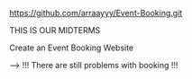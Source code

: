 https://github.com/arraayyy/Event-Booking.git

THIS IS OUR MIDTERMS

Create an Event Booking Website

--> !!! There are still problems with booking !!!